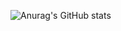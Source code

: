 ![Anurag's GitHub stats](https://github-readme-stats.vercel.app/api?username=shaongitt&show_icons=true&theme=radical)
